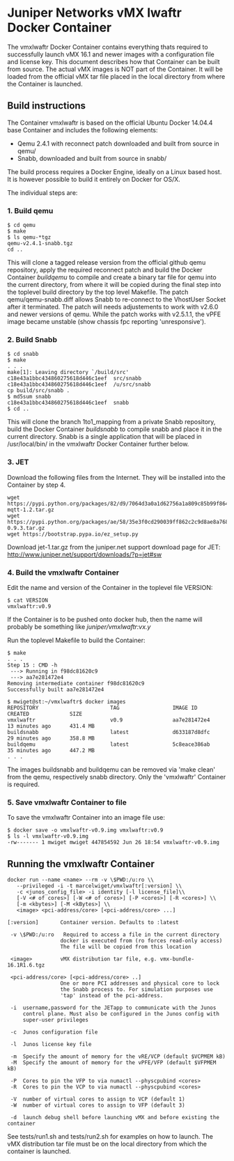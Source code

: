 
# Juniper Networks vMX lwaftr Docker Container

The vmxlwaftr Docker Container contains everything thats required to successfully launch vMX 16.1 and newer images with a configuration file and license key. This document describes how that Container can be built from source. The actual vMX images is NOT part of the Container. It will be loaded from the official vMX tar file placed in the local directory from where the Container is launched.

## Build instructions

The Container vmxlwaftr is based on the official Ubuntu Docker 14.04.4 base Container and includes the following elements:

* Qemu 2.4.1 with reconnect patch downloaded and built from source in qemu/
* Snabb, downloaded and built from source in snabb/

The build process requires a Docker Engine, ideally on a Linux based host. It is however possible to build it entirely on Docker for OS/X.

The individual steps are:

### 1. Build qemu

```
$ cd qemu
$ make
$ ls qemu-*tgz
qemu-v2.4.1-snabb.tgz
cd ..
```

This will clone a tagged release version from the official github qemu repository, apply the required reconnect patch and build the Docker Container *buildqemu* to compile and create a binary tar file for qemu into the current directory, from where it will be copied during the final step into the toplevel build directory by the top level Makefile.
The patch qemu/qemu-snabb.diff allows Snabb to re-connect to the VhostUser Socket after it terminated. The patch will needs adjustements to work with v2.6.0 and newer versions of qemu. While the patch works with v2.5.1.1, the vPFE image became unstable (show chassis fpc reporting 'unresponsive').

### 2. Build Snabb

```
$ cd snabb
$ make
. . .
make[1]: Leaving directory `/build/src'
c18e43a1bbc434860275618d446c1eef  src/snabb
c18e43a1bbc434860275618d446c1eef  /u/src/snabb
cp build/src/snabb .
$ md5sum snabb
c18e43a1bbc434860275618d446c1eef  snabb
$ cd ..
```

This will clone the branch 1to1_mapping from a private Snabb repository, build the Docker Container *buildsnabb* to compile snabb and place it in the current directory. Snabb is a single application that will be placed in /usr/local/bin/ in the vmxlwaftr Docker Container further below.

### 3. JET

Download the following files from the Internet. They will be installed into the Container by step 4.

```
wget https://pypi.python.org/packages/82/d9/7064d3a0a1d62756a1a809c85b99f864c641b66de84c15458f72193b7708/paho-mqtt-1.2.tar.gz
wget https://pypi.python.org/packages/ae/58/35e3f0cd290039ff862c2c9d8ae8a76896665d70343d833bdc2f748b8e55/thrift-0.9.3.tar.gz
wget https://bootstrap.pypa.io/ez_setup.py
```

Download jet-1.tar.gz from the juniper.net support download page for JET:
http://www.juniper.net/support/downloads/?p=jet#sw

### 4. Build the vmxlwaftr Container

Edit the name and version of the Container in the toplevel file VERSION:

```
$ cat VERSION
vmxlwaftr:v0.9
```

If the Container is to be pushed onto docker hub, then the name will probably be something like *juniper/vmxlwaftr:vx.y*

Run the toplevel Makefile to build the Container:

```
$ make
. . .
Step 15 : CMD -h
 ---> Running in f98dc81620c9
 ---> aa7e281472e4
Removing intermediate container f98dc81620c9
Successfully built aa7e281472e4

$ mwiget@st:~/vmxlwaftr$ docker images
REPOSITORY                       TAG                 IMAGE ID            CREATED             SIZE
vmxlwaftr                        v0.9                aa7e281472e4        13 minutes ago      431.4 MB
buildsnabb                       latest              d633187d8dfc        29 minutes ago      358.8 MB
buildqemu                        latest              5c8eace386ab        35 minutes ago      447.2 MB
. . .
```

The images buildsnabb and buildqemu can be removed via 'make clean' from the qemu, respectively snabb directory. Only the 'vmxlwaftr' Container is required.

### 5. Save vmxlwaftr Container to file

To save the vmxlwaftr Container into an image file use:

```
$ docker save -o vmxlwaftr-v0.9.img vmxlwaftr:v0.9
$ ls -l vmxlwaftr-v0.9.img
-rw------- 1 mwiget mwiget 447854592 Jun 26 18:54 vmxlwaftr-v0.9.img
```

## Running the vmxlwaftr Container

```
docker run --name <name> --rm -v \$PWD:/u:ro \\
   --privileged -i -t marcelwiget/vmxlwaftr[:version] \\
   -c <junos_config_file> -i identity [-l license_file]\\
   [-V <# of cores>] [-W <# of cores>] [-P <cores>] [-R <cores>] \\
   [-m <kbytes>] [-M <kBytes>] \\
   <image> <pci-address/core> [<pci-address/core> ...]

[:version]       Container version. Defaults to :latest

 -v \$PWD:/u:ro   Required to access a file in the current directory
                 docker is executed from (ro forces read-only access)
                 The file will be copied from this location

 <image>         vMX distribution tar file, e.g. vmx-bundle-16.1R1.6.tgz

 <pci-address/core> [<pci-address/core> ..]
                 One or more PCI addresses and physical core to lock
                 the Snabb process to. For simulation purposes use
                 'tap' instead of the pci-address. 

 -i  username,password for the JETapp to communicate with the Junos
     control plane. Must also be configured in the Junos config with
     super-user privileges

 -c  Junos configuration file

 -l  Junos license key file

 -m  Specify the amount of memory for the vRE/VCP (default $VCPMEM kB)
 -M  Specify the amount of memory for the vPFE/VFP (default $VFPMEM kB)

 -P  Cores to pin the VFP to via numactl --physcpubind <cores>
 -R  Cores to pin the VCP to via numactl --physcpubind <cores>
 
 -V  number of virtual cores to assign to VCP (default 1)
 -W  number of virtual cores to assign to VFP (default 3)

 -d  launch debug shell before launching vMX and before existing the container

```

See tests/run1.sh and tests/run2.sh for examples on how to launch. The 
vMX distribution tar file must be on the local directory from which the container
is launched.

